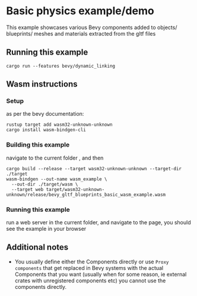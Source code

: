 # Basic physics example/demo

This example showcases various Bevy components added to objects/ blueprints/ meshes and materials extracted from the gltf files



## Running this example

```
cargo run --features bevy/dynamic_linking

```

## Wasm instructions

### Setup

as per the bevy documentation:

```shell
rustup target add wasm32-unknown-unknown
cargo install wasm-bindgen-cli
```


### Building this example

navigate to the current folder , and then

```shell
cargo build --release --target wasm32-unknown-unknown --target-dir ./target
wasm-bindgen --out-name wasm_example \
  --out-dir ./target/wasm \
  --target web target/wasm32-unknown-unknown/release/bevy_gltf_blueprints_basic_wasm_example.wasm

```

### Running this example

run a web server in the current folder, and navigate to the page, you should see the example in your browser


## Additional notes

* You usually define either the Components directly or use ```Proxy components``` that get replaced in Bevy systems with the actual Components that you want (usually when for some reason, ie external crates with unregistered components etc) you cannot use the components directly.
